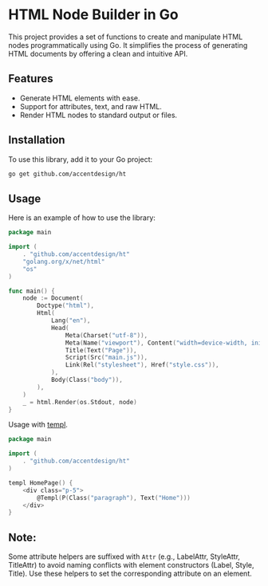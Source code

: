 # HTML Node Builder in Go

This project provides a set of functions to create and manipulate HTML nodes programmatically using Go. It simplifies the process of generating HTML documents by offering a clean and intuitive API.

## Features

- Generate HTML elements with ease.
- Support for attributes, text, and raw HTML.
- Render HTML nodes to standard output or files.

## Installation

To use this library, add it to your Go project:

```bash
go get github.com/accentdesign/ht
```

## Usage

Here is an example of how to use the library:

```go
package main

import (
	. "github.com/accentdesign/ht"
	"golang.org/x/net/html"
	"os"
)

func main() {
	node := Document(
		Doctype("html"),
		Html(
			Lang("en"),
			Head(
				Meta(Charset("utf-8")),
				Meta(Name("viewport"), Content("width=device-width, initial-scale=1.0")),
				Title(Text("Page")),
				Script(Src("main.js")),
				Link(Rel("stylesheet"), Href("style.css")),
			),
			Body(Class("body")),
		),
	)
	_ = html.Render(os.Stdout, node)
}
```

Usage with [templ](https://templ.guide).

```go
package main

import (
	. "github.com/accentdesign/ht"
)

templ HomePage() {
	<div class="p-5">
		@Templ(P(Class("paragraph"), Text("Home")))
	</div>
}
```

## Note:

Some attribute helpers are suffixed with `Attr` (e.g., LabelAttr, StyleAttr, TitleAttr)
to avoid naming conflicts with element constructors (Label, Style, Title).
Use these helpers to set the corresponding attribute on an element.